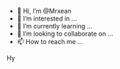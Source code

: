 - 👋 Hi, I’m @Mrxean
- 👀 I’m interested in ...
- 🌱 I’m currently learning ...
- 💞️ I’m looking to collaborate on ...
- 📫 How to reach me ...

<!---
Mrxean/Mrxean is a ✨ special ✨ repository because its `README.md` (this file) appears on your GitHub profile.
You can click the Preview link to take a look at your changes.
--->
Hy
